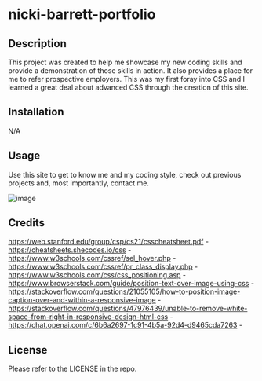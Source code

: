 # nicki-barrett-portfolio

## Description

This project was created to help me showcase my new coding skills and provide a demonstration of those skills in action. It also provides a place for me to refer prospective employers. This was my first foray into CSS and I learned a great deal about advanced CSS through the creation of this site. 

## Installation

N/A

## Usage

Use this site to get to know me and my coding style, check out previous projects and, most importantly, contact me. 

![image](https://github.com/nickib223/nicki-barrett-portfolio/assets/146459728/f14daaa0-4026-4ece-80e5-a00a7d496ac9)

## Credits

https://web.stanford.edu/group/csp/cs21/csscheatsheet.pdf - <!-- used this summary of css codes throughout building the site -->
https://cheatsheets.shecodes.io/css - <!-- used this summary of css codes throughout building the site -->
https://www.w3schools.com/cssref/sel_hover.php - <!-- helped me figure out how to set an image to brighten when hovering over it -->
https://www.w3schools.com/cssref/pr_class_display.php - <!-- helped me with understanding what each display term means and what its use is -->
https://www.w3schools.com/css/css_positioning.asp - <!-- helped me with understanding what each positioning term means and what its use is -->
https://www.browserstack.com/guide/position-text-over-image-using-css - <!-- helped me figure out how to affix text to my responsive images -->
https://stackoverflow.com/questions/21055105/how-to-position-image-caption-over-and-within-a-responsive-image - <!-- helped me figure out how to affix text to my responsive images -->
https://stackoverflow.com/questions/47976439/unable-to-remove-white-space-from-right-in-responsive-design-html-css - <!--helped me fix a bug with the responsiveness of the viewport. There was white space on the right side when the viewport was <600px. I used the suggested code for overflow-x on line 6>
https://blog.hubspot.com/website/center-text-in-css - <!-- used in univeral * selector -->
https://chat.openai.com/c/6b6a2697-1c91-4b5a-92d4-d9465cda7263 - <!--helped me figure out how to place my contact info into columns-->

## License

Please refer to the LICENSE in the repo.

